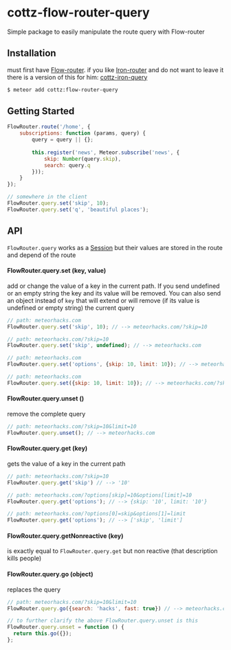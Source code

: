 # cottz-flow-router-query
Simple package to easily manipulate the route query with Flow-router

## Installation
must first have [Flow-router](https://github.com/meteorhacks/flow-router). if you like [Iron-router](https://github.com/iron-meteor/iron-router) and do not want to leave it there is a version of this for him: [cottz-iron-query](https://github.com/Goluis/cottz-iron-query)

```sh
$ meteor add cottz:flow-router-query
```

## Getting Started
````js
FlowRouter.route('/home', {
	subscriptions: function (params, query) {
		query = query || {};
		
    	this.register('news', Meteor.subscribe('news', {
			skip: Number(query.skip),
			search: query.q
		}));
	}
});

// somewhere in the client
FlowRouter.query.set('skip', 10);
FlowRouter.query.set('q', 'beautiful places');
````

## API
`FlowRouter.query` works as a [Session](http://docs.meteor.com/#/full/session) but their values are stored in the route and depend of the route

#### FlowRouter.query.set (key, value)
add or change the value of a key in the current path. If you send undefined or an empty string the key and its value will be removed.
You can also send an object instead of `key` that will extend or will remove (if its value is undefined or empty string) the current query

````js
// path: meteorhacks.com
FlowRouter.query.set('skip', 10); // --> meteorhacks.com/?skip=10

// path: meteorhacks.com/?skip=10
FlowRouter.query.set('skip', undefined); // --> meteorhacks.com

// path: meteorhacks.com
FlowRouter.query.set('options', {skip: 10, limit: 10}); // --> meteorhacks.com/?options[skip]=10&options[limit]=10

// path: meteorhacks.com
FlowRouter.query.set({skip: 10, limit: 10}); // --> meteorhacks.com/?skip=10&limit=10
````

#### FlowRouter.query.unset ()
remove the complete query

````js
// path: meteorhacks.com/?skip=10&limit=10
FlowRouter.query.unset(); // --> meteorhacks.com
````

#### FlowRouter.query.get (key)
gets the value of a key in the current path

````js
// path: meteorhacks.com/?skip=10
FlowRouter.query.get('skip') // --> '10'

// path: meteorhacks.com/?options[skip]=10&options[limit]=10
FlowRouter.query.get('options'); // --> {skip: '10', limit: '10'}

// path: meteorhacks.com/?options[0]=skip&options[1]=limit
FlowRouter.query.get('options'); // --> ['skip', 'limit']
````

#### FlowRouter.query.getNonreactive (key)
is exactly equal to `FlowRouter.query.get` but non reactive (that description kills people)

#### FlowRouter.query.go (object)
replaces the query

````js
// path: meteorhacks.com/?skip=10&limit=10
FlowRouter.query.go({search: 'hacks', fast: true}) // --> meteorhacks.com/?search=hacks&fast=true

// to further clarify the above FlowRouter.query.unset is this
FlowRouter.query.unset = function () {
  return this.go({});
};
````